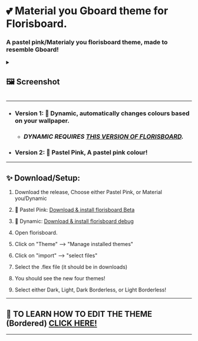 # 💕 Material you Gboard theme for Florisboard.
<h3> A pastel pink/Materialy you florisboard theme, made to resemble Gboard!</h3>

<details>
<summary><h2>🖼️ Screenshot</summary>
  
</h2>

---

## Bordered:
<img src="https://github.com/TeaEndsAcronyms/Gboard-for-Florisboard-theme/assets/123305689/cd5c584d-ecc9-4377-8e69-4bd5a3d4df12" alt="Bordered" border="0" width="500">

---
## Borderless:
<img src="https://github.com/TeaEndsAcronyms/Gboard-for-Florisboard-theme/assets/123305689/5514f54c-6e15-4ff9-8c3e-53ce49eca6ee" alt="Bordered" border="0" width="500">


---

</details>

---
- ### Version 1: 🎨 Dynamic, automatically changes colours based on your wallpaper.
  -  ### _**DYNAMIC REQUIRES [THIS VERSION OF FLORISBOARD](https://www.mediafire.com/file/pywec1eo0iqze0j/dev.patrickgold.florisboard.debug.apk/file).**_

- ### Version 2: 🩷 Pastel Pink, A pastel pink colour!

---

## ✨ Download/Setup:

1.  Download the release, Choose either Pastel Pink, or Material you/Dynamic


2. 🩷 Pastel Pink: [Download & install florisboard Beta](https://apt.izzysoft.de/fdroid/index/apk/dev.patrickgold.florisboard.beta)
3. 🎨 Dynamic: [Download & install florisboard debug](https://www.mediafire.com/file/pywec1eo0iqze0j/dev.patrickgold.florisboard.debug.apk/file)

4. Open florisboard.

5. Click on "Theme" --> "Manage installed themes"

6. Click on "import" --> "select files"

7. Select the .flex file (it should be in downloads)

8. You should see the new four themes!

9. Select either Dark, Light, Dark Borderless, or Light Borderless!
---

## 📝 TO LEARN HOW TO EDIT THE THEME (Bordered) [CLICK HERE!](https://github.com/TeaEndsAcronyms/Gboard-for-Florisboard-theme/blob/main/Editing%20Guide.md)
---
